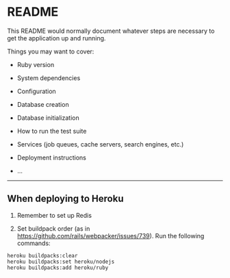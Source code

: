 # README

This README would normally document whatever steps are necessary to get the
application up and running.

Things you may want to cover:

* Ruby version

* System dependencies

* Configuration

* Database creation

* Database initialization

* How to run the test suite

* Services (job queues, cache servers, search engines, etc.)

* Deployment instructions

* ...

---

## When deploying to Heroku

1. Remember to set up Redis

2. Set buildpack order (as in https://github.com/rails/webpacker/issues/739). Run the following commands:

```
heroku buildpacks:clear
heroku buildpacks:set heroku/nodejs
heroku buildpacks:add heroku/ruby
```
